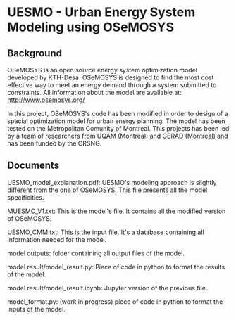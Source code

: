 # UESMO - Urban Energy System Modeling using OSeMOSYS

## Background

OSeMOSYS is an open source energy system optimization model developed by KTH-Desa. OSeMOSYS is designed to find the most cost effective way to meet an energy demand through a system submitted to constraints. All information about the model are available at: http://www.osemosys.org/ 

In this project, OSeMOSYS's code has been modified in order to design of a spacial optimization model for urban energy planning. The model has been tested on the Metropolitan Comunity of Montreal. This projects has been led by a team of researchers from UQAM (Montreal) and GERAD (Montreal) and has been funded by the CRSNG.

## Documents

UESMO_model_explanation.pdf: UESMO's modeling approach is slightly different from the one of OSeMOSYS. This file presents all the model specificities.  

MUESMO_V1.txt: This is the model's file. It contains all the modified version of OSeMOSYS.

UESMO_CMM.txt: This is the input file. It's a database containing all information needed for the model. 

model outputs: folder containing all output files of the model. 

model result/model_result.py: Piece of code in python to format the results of the model.

model result/model_result.ipynb: Jupyter version of the previous file. 

model_format.py: (work in progress) piece of code in python to format the inputs of the model. 

